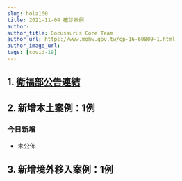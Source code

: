 ```yaml
---
slug: hola160
title: 2021-11-04 確診案例
author: 
author_title: Docusaurus Core Team
author_url: https://www.mohw.gov.tw/cp-16-60809-1.html
author_image_url: 
tags: [covid-19]
---
```


## 1. [衛福部公告連結](https://www.cdc.gov.tw/Bulletin/Detail/UICMHo8u9mB6uDCbY5Nmjg?typeid=9)

## 2. 新增本土案例：1例

### 今日新增
* 未公佈

## 3. 新增境外移入案例：1例
